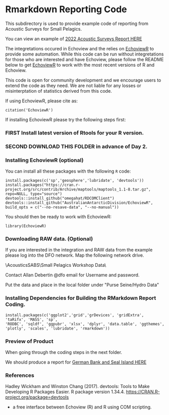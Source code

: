 # Rmarkdown Reporting Code
This subdirectory is used to provide example code of reporting from Acoustic Surveys for Small Pelagics. 

You can view an example of [2022 Acoustic Surveys Report HERE](https://htmlpreview.github.io/?https://github.com/TESA-workshops/Small-Pelagics-Workshop-2023/blob/main/Rmarkdown%20Acoustic%20Survey%20Report/AcousticSurveyReport_FY2022_230302.html)

The integretations occured in Echoview and the relies on [EchoviewR](https://github.com/AustralianAntarcticDivision/EchoviewR#readme) to provide some automation. While this code can be run without integretations for those who are interested and have Echoview, please follow the README below to get [EchoviewR](https://github.com/AustralianAntarcticDivision/EchoviewR#readme) to work with the most recent versions of R and Echoview.

This code is open for community development and we encourage users to extend the code as they need. We are not liable for any losses or misinterptation of statistics derived from this code. 

If using EchoviewR, please cite as:

```{r citation}
citation('EchoviewR')
```

If installing EchoviewR please try the following steps first:

### FIRST Install latest version of Rtools for your R version. 

### SECOND DOWNLOAD THIS FOLDER in advance of Day 2.


### Installing EchoviewR (optional)
You can install all these packages with the following  ```R``` code:

```{r dependPacks,eval=FALSE}
install.packages(c('sp','geosphere','lubridate', 'devtools'))
install.packages("https://cran.r-project.org/src/contrib/Archive/maptools/maptools_1.1-8.tar.gz", repo=NULL, type="source")
devtools::install_github("omegahat/RDCOMClient")
devtools::install_github("AustralianAntarcticDivision/EchoviewR", build_opts = c("--no-resave-data", "--no-manual"))
```

You should then be ready to work with EchoviewR:
```{r startEVR, eval=FALSE}
library(EchoviewR)
```

### Downloading RAW data. (Optional)
If you are interested in the integration and RAW data from the example please log into the DFO network. Map the following network drive.

\\AcousticsSABS\Small Pelagics Workshop Data\

Contact Allan Debertin @dfo email for Username and password.

Put the data and place in the local folder under "Purse Seine/Hydro Data"


### Installing Dependencies for Building the RMarkdown Report Coding.

```{r dependPacks2,eval=FALSE}
install.packages(c('ggplot2','grid','grDevices', 'gridExtra', 'taRifx', 'MASS', 'sp',
'RODBC', 'sqldf', 'ggpubr', 'xlsx', 'dplyr', 'data.table', 'ggthemes', 'plotly', 'scales', 'lubridate', 'rmarkdown'))
```

### Preview of Product

When going through the coding steps in the next folder. 

We should produce a report for [German Bank and Seal Island HERE](https://htmlpreview.github.io/?https://github.com/TESA-workshops/Small-Pelagics-Workshop-2023/blob/main/Rmarkdown%20Acoustic%20Survey%20Report/Purse%20Seine/AcousticSurveyReport_GermanBank.html)


### References

Hadley Wickham and Winston Chang (2017). devtools: Tools to Make Developing R Packages Easier. R package version 1.34.4.
  https://CRAN.R-project.org/package=devtools


- a free interface between Echoview (R) and R using COM scripting.
